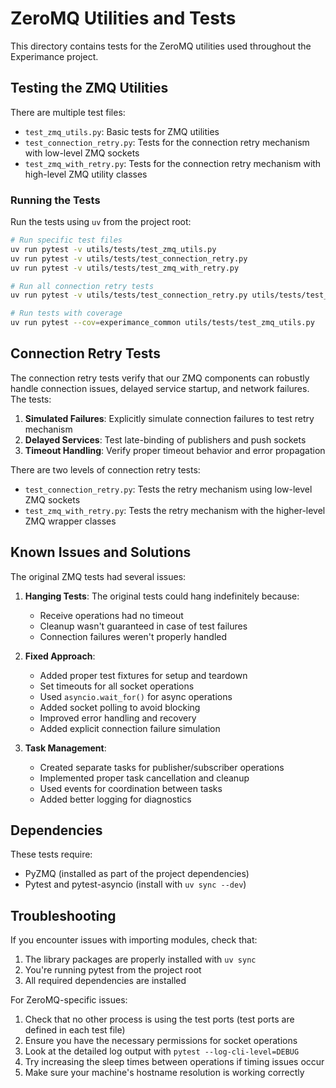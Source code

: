 # ZeroMQ Utilities and Tests

This directory contains tests for the ZeroMQ utilities used throughout the Experimance project.

## Testing the ZMQ Utilities

There are multiple test files:
- `test_zmq_utils.py`: Basic tests for ZMQ utilities
- `test_connection_retry.py`: Tests for the connection retry mechanism with low-level ZMQ sockets
- `test_zmq_with_retry.py`: Tests for the connection retry mechanism with high-level ZMQ utility classes

### Running the Tests

Run the tests using `uv` from the project root:

```bash
# Run specific test files
uv run pytest -v utils/tests/test_zmq_utils.py
uv run pytest -v utils/tests/test_connection_retry.py
uv run pytest -v utils/tests/test_zmq_with_retry.py

# Run all connection retry tests
uv run pytest -v utils/tests/test_connection_retry.py utils/tests/test_zmq_with_retry.py

# Run tests with coverage
uv run pytest --cov=experimance_common utils/tests/test_zmq_utils.py
```

## Connection Retry Tests

The connection retry tests verify that our ZMQ components can robustly handle connection issues, delayed service startup, and network failures. The tests:

1. **Simulated Failures**: Explicitly simulate connection failures to test retry mechanism
2. **Delayed Services**: Test late-binding of publishers and push sockets
3. **Timeout Handling**: Verify proper timeout behavior and error propagation

There are two levels of connection retry tests:
- `test_connection_retry.py`: Tests the retry mechanism using low-level ZMQ sockets
- `test_zmq_with_retry.py`: Tests the retry mechanism with the higher-level ZMQ wrapper classes

## Known Issues and Solutions

The original ZMQ tests had several issues:

1. **Hanging Tests**: The original tests could hang indefinitely because:
   - Receive operations had no timeout
   - Cleanup wasn't guaranteed in case of test failures
   - Connection failures weren't properly handled

2. **Fixed Approach**:
   - Added proper test fixtures for setup and teardown
   - Set timeouts for all socket operations
   - Used `asyncio.wait_for()` for async operations
   - Added socket polling to avoid blocking
   - Improved error handling and recovery
   - Added explicit connection failure simulation

3. **Task Management**:
   - Created separate tasks for publisher/subscriber operations
   - Implemented proper task cancellation and cleanup
   - Used events for coordination between tasks
   - Added better logging for diagnostics

## Dependencies

These tests require:
- PyZMQ (installed as part of the project dependencies)
- Pytest and pytest-asyncio (install with `uv sync --dev`)

## Troubleshooting

If you encounter issues with importing modules, check that:
1. The library packages are properly installed with `uv sync`
2. You're running pytest from the project root
3. All required dependencies are installed

For ZeroMQ-specific issues:
1. Check that no other process is using the test ports (test ports are defined in each test file)
2. Ensure you have the necessary permissions for socket operations
3. Look at the detailed log output with `pytest --log-cli-level=DEBUG`
4. Try increasing the sleep times between operations if timing issues occur
5. Make sure your machine's hostname resolution is working correctly
